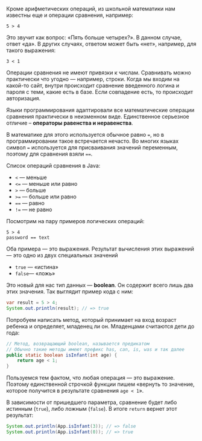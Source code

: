 Кроме арифметических операций, из школьной математики нам известны еще и операции сравнения, например:

```text
5 > 4
```

Это звучит как вопрос: «Пять больше четырех?». В данном случае, ответ «да». В других случаях, ответом может быть «нет», например, для такого выражения:

```text
3 < 1
```

Операции сравнения не имеют привязки к числам. Сравнивать можно практически что угодно — например, строки. Когда мы входим на какой-то сайт, внутри происходит сравнение введенного логина и пароля с теми, какие есть в базе. Если совпадение есть, то происходит авторизация.

Языки программирования адаптировали все математические операции сравнения практически в неизменном виде. Единственное серьезное отличие – **операторы равенства и неравенства**.

В математике для этого используется обычное равно `=`, но в программировании такое встречается нечасто. Во многих языках символ `=` используется для присваивания значений переменным, поэтому для сравнения взяли `==`.

Список операций сравнения в Java:

* `<` — меньше
* `<=` — меньше или равно
* `>` — больше
* `>=` — больше или равно
* `==` — равно
* `!=` — не равно

Посмотрим на пару примеров логических операций:

```text
5 > 4
password == text
```

Оба примера — это выражения. Результат вычисления этих выражений — это одно из двух специальных значений

* `true` — «истина»
* `false`— «ложь»

Это новый для нас тип данных — **boolean**. Он содержит всего лишь два этих значения. Так выглядит пример кода с ним:

```java
var result = 5 > 4;
System.out.println(result); // => true
```

Попробуем написать метод, который принимает на вход возраст ребенка и определяет, младенец ли он. Младенцами считаются дети до года:

```java
// Метод, возвращающий boolean, называется предикатом
// Обычно такие методы имеют префикс has, can, is, was и так далее
public static boolean isInfant(int age) {
    return age < 1;
}
```

Пользуемся тем фактом, что любая операция — это выражение. Поэтому единственной строчкой функции пишем «вернуть то значение, которое получится в результате сравнения `age < 1`».

В зависимости от пришедшего параметра, сравнение будет либо истинным (`true`), либо ложным (`false`). В итоге `return` вернет этот результат:

```java
System.out.println(App.isInfant(3)); // => false
System.out.println(App.isInfant(0)); // => true
```
